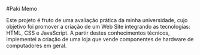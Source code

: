 #Paki Memo 

Este projeto é fruto de uma avaliação prática da minha universidade, cujo objetivo foi promover a criação de um Web Site integrando as tecnologias: HTML, CSS e JavaScript. 
A partir destes conhecimentos técnicos, implementei a criação de uma loja que vende componentes de hardware de computadores em geral. 
